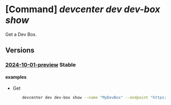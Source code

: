 # [Command] _devcenter dev dev-box show_

Get a Dev Box.

## Versions

### [2024-10-01-preview](/Resources/data-plane/microsoft.devcenter/L3Byb2plY3RzL3t9L3VzZXJzL3t9L2RldmJveGVzL3t9/2024-10-01-preview.xml) **Stable**

<!-- data-plane:microsoft.devcenter /projects/{}/users/{}/devboxes/{} 2024-10-01-preview -->

#### examples

- Get
    ```bash
        devcenter dev dev-box show --name "MyDevBox" --endpoint "https://8a40af38-3b4c-4672-a6a4-5e964b1870ed- contosodevcenter.centralus.devcenter.azure.com/" --project-name "DevProject" --user-id "00000000-0000-0000-0000-000000000000"
    ```
